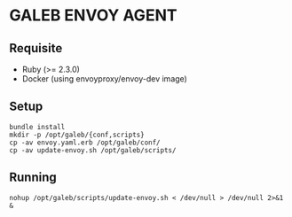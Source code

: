 # GALEB ENVOY AGENT

## Requisite
* Ruby (>= 2.3.0)
* Docker (using envoyproxy/envoy-dev image)

## Setup
```
bundle install
mkdir -p /opt/galeb/{conf,scripts}
cp -av envoy.yaml.erb /opt/galeb/conf/
cp -av update-envoy.sh /opt/galeb/scripts/
```

## Running
```
nohup /opt/galeb/scripts/update-envoy.sh < /dev/null > /dev/null 2>&1 &
```
